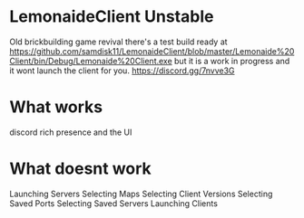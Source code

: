 # LemonaideClient Unstable
Old brickbuilding game revival
there's a test build ready at https://github.com/samdisk11/LemonaideClient/blob/master/Lemonaide%20Client/bin/Debug/Lemonaide%20Client.exe but it is a work in progress and it wont launch the client for you.
https://discord.gg/7nvve3G
# What works 
discord rich presence
and
the UI
# What doesnt work
Launching Servers
Selecting Maps
Selecting Client Versions
Selecting Saved Ports
Selecting Saved Servers
Launching Clients
